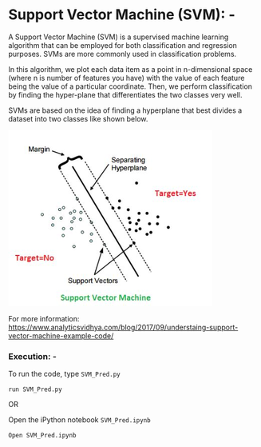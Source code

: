 # Support Vector Machine (SVM): -

A Support Vector Machine (SVM) is a supervised machine learning algorithm that can be employed for both classification and 
regression purposes. SVMs are more commonly used in classification problems.

In this algorithm, we plot each data item as a point in n-dimensional space (where n is number of features you have) with the
value of each feature being the value of a particular coordinate. Then, we perform classification by finding the hyper-plane
that differentiates the two classes very well.

SVMs are based on the idea of finding a hyperplane that best divides a dataset into two classes like shown below.

<img src="https://github.com/dPacc/Machine-Learning/blob/master/Classification/Support_Vector_Machine/SVM_Graph.JPG" class="center">


For more information: https://www.analyticsvidhya.com/blog/2017/09/understaing-support-vector-machine-example-code/

### Execution: -

To run the code, type `SVM_Pred.py`

```
run SVM_Pred.py
```

OR

Open the iPython notebook `SVM_Pred.ipynb`

```
Open SVM_Pred.ipynb
```
